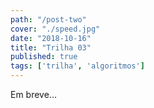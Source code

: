 ```yaml
---
path: "/post-two"
cover: "./speed.jpg"
date: "2018-10-16"
title: "Trilha 03"
published: true
tags: ['trilha', 'algoritmos']
---
```

Em breve...